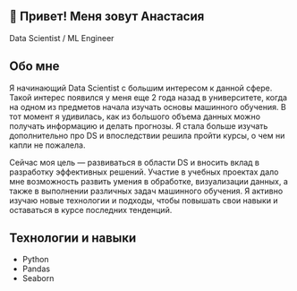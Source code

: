 ## 👋 Привет! Меня зовут Анастасия 
Data Scientist / ML Engineer

## Обо мне
Я начинающий Data Scientist с большим интересом к данной сфере. Такой интерес появился у меня еще 2 года назад в университете, когда на одном из предметов начала изучать основы машинного обучения. В тот момент я удивилась, как из большого объема данных можно получать информацию и делать прогнозы. Я стала больше изучать дополнительно про DS и впоследствии решила пройти курсы, о чем ни капли не пожалела. 

Сейчас моя цель — развиваться в области DS и вносить вклад в разработку эффективных решений. Участие в учебных проектах дало мне возможность развить умения в обработке, визуализации данных, а также в выполнении различных задач машинного обучения. Я активно изучаю новые технологии и подходы, чтобы повышать свои навыки и оставаться в курсе последних тенденций. 

## Технологии и навыки
- Python
- Pandas
- Seaborn
